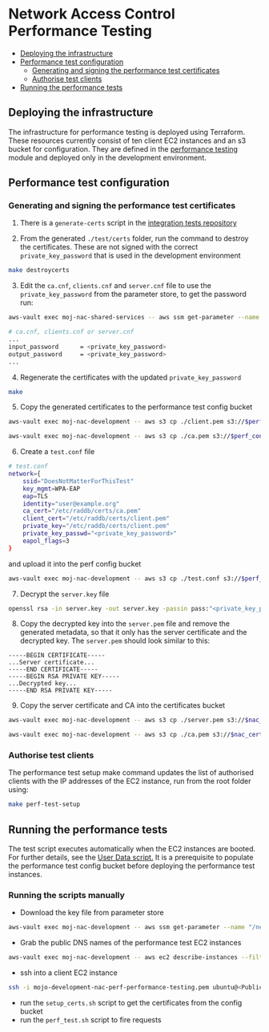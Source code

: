 # Network Access Control Performance Testing

- [Deploying the infrastructure](#deploying-the-infrastructure)
- [Performance test configuration](#performance-test-configuration)
  - [Generating and signing the performance test certificates](#generating-and-signing-the-performance-test-certificates)
  - [Authorise test clients](#authorise-test-clients)
- [Running the performance tests](#running-the-performance-tests)

## Deploying the infrastructure
The infrastructure for performance testing is deployed using Terraform. These resources currently consist of ten client EC2 instances and an s3 bucket for configuration. They are defined in the [performance testing](https://github.com/ministryofjustice/network-access-control-infrastructure/tree/main/modules/performance_testing) module and deployed only in the development environment.

## Performance test configuration
### Generating and signing the performance test certificates
1. There is a `generate-certs` script in the [integration tests repository](https://github.com/ministryofjustice/network-access-control-integration-tests/blob/main/Makefile#L33)

2. From the generated `./test/certs` folder, run the command to destroy the certificates. These are not signed with the correct `private_key_password` that is used in the development environment
```bash
make destroycerts
```

3. Edit the `ca.cnf`, `clients.cnf` and `server.cnf` file to use the `private_key_password` from the parameter store, to get the password run:
```bash
aws-vault exec moj-nac-shared-services -- aws ssm get-parameter --name "/moj-network-access-control/development/eap_private_key_password" --with-decryption --query "Parameter.Value"
```

```bash
# ca.cnf, clients.cnf or server.cnf
...
input_password		= <private_key_password>
output_password		= <private_key_password>
...
```

4. Regenerate the certificates with the updated `private_key_password`
```bash
make
```

5. Copy the generated certificates to the performance test config bucket
```bash
aws-vault exec moj-nac-development -- aws s3 cp ./client.pem s3://$perf_config_bucket/certs/

aws-vault exec moj-nac-development -- aws s3 cp ./ca.pem s3://$perf_config_bucket/certs/
```

6. Create a `test.conf` file 
```bash
# test.conf
network={
    ssid="DoesNotMatterForThisTest"
    key_mgmt=WPA-EAP
    eap=TLS
    identity="user@example.org"
    ca_cert="/etc/raddb/certs/ca.pem"
    client_cert="/etc/raddb/certs/client.pem"
    private_key="/etc/raddb/certs/client.pem"
    private_key_passwd="<private_key_password>"
    eapol_flags=3
}
```
and upload it into the perf config bucket

```bash
aws-vault exec moj-nac-development -- aws s3 cp ./test.conf s3://$perf_config_bucket/
```

7. Decrypt the `server.key` file
```bash
openssl rsa -in server.key -out server.key -passin pass:"<private_key_password>"
```

8. Copy the decrypted key into the `server.pem` file and remove the generated metadata, so that it only has the server certificate and the decrypted key. The `server.pem` should look similar to this:
```pem
-----BEGIN CERTIFICATE-----
...Server certificate...
-----END CERTIFICATE-----
-----BEGIN RSA PRIVATE KEY-----
...Decrypted key...
-----END RSA PRIVATE KEY-----
```

9. Copy the server certificate and CA into the certificates bucket
```bash
aws-vault exec moj-nac-development -- aws s3 cp ./server.pem s3://$nac_certificate_bucket/

aws-vault exec moj-nac-development -- aws s3 cp ./ca.pem s3://$nac_certificate_bucket/
```

### Authorise test clients
The performance test setup make command updates the list of authorised clients with the IP addresses of the EC2 instance, run from the root folder using:
```bash
make perf-test-setup 
```

## Running the performance tests
The test script executes automatically when the EC2 instances are booted. For further details, see the [User Data script.](/modules/performance_testing/user_data.sh) It is a prerequisite to populate the performance test config bucket before deploying the performance test instances.

### Running the scripts manually
- Download the key file from parameter store
```bash
aws-vault exec moj-nac-development -- aws ssm get-parameter --name "/network-access-control/mojo-development-nac-perf/ec2/key" --with-decryption --query "Parameter.Value"> mojo-development-nac-perf-performance-testing.pem
```

- Grab the public DNS names of the performance test EC2 instances
```bash
aws-vault exec moj-nac-development -- aws ec2 describe-instances --filters "Name=tag:Name,Values='MoJ Authentication Performance-*'" --query "Reservations[].Instances[].PublicDnsName"
```

- ssh into a client EC2 instance
```bash
ssh -i mojo-development-nac-perf-performance-testing.pem ubuntu@<PublicDnsName>
```
- run the `setup_certs.sh` script to get the certificates from the config bucket
- run the `perf_test.sh` script to fire requests

